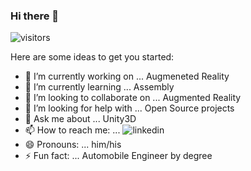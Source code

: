 ### Hi there 👋

<!--
**hazelWolf/hazelWolf** is a ✨ _special_ ✨ repository because its `README.md` (this file) appears on your GitHub profile.
-->
![visitors](https://visitor-badge.glitch.me/badge?page_id=page.id)

Here are some ideas to get you started:

- 🔭 I’m currently working on ... Augmeneted Reality
- 🌱 I’m currently learning ... Assembly
- 👯 I’m looking to collaborate on ... Augmented Reality
- 🤔 I’m looking for help with ... Open Source projects
- 💬 Ask me about ... Unity3D
- 📫 How to reach me: ... ![linkedin](https://www.linkedin.com/in/bhomit-bhandari-91711472/)
- 😄 Pronouns: ... him/his
- ⚡ Fun fact: ... Automobile Engineer by degree

